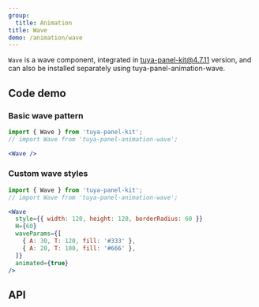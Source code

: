 ```yaml
---
group:
  title: Animation
title: Wave
demo: /animation/wave
---
```


<Desc>

`Wave` is a wave component, integrated in tuya-panel-kit@4.7.11 version, and can also be installed separately using tuya-panel-animation-wave.

</Desc>

## Code demo

### Basic wave pattern

```jsx
import { Wave } from 'tuya-panel-kit';
// import Wave from 'tuya-panel-animation-wave';

<Wave />
```

### Custom wave styles

```jsx
import { Wave } from 'tuya-panel-kit';
// import Wave from 'tuya-panel-animation-wave';

<Wave
  style={{ width: 120, height: 120, borderRadius: 60 }}
  H={60}
  waveParams={[
    { A: 30, T: 120, fill: '#333' },
    { A: 20, T: 100, fill: '#666' },
  ]}
  animated={true}
/>
```

## API 

<API src="../../../node_modules/tuya-panel-animation-wave/lib/index.d.ts" exports='["Wave"]'>